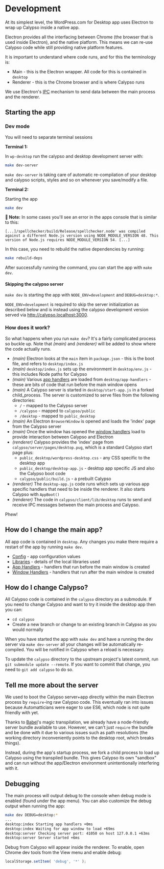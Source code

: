 # Development

At its simplest level, the WordPress.com for Desktop app uses Electron to wrap up Calypso inside a native app.

Electron provides all the interfacing between Chrome (the browser that is used inside Electron), and the native platform. This means we can re-use Calypso code while still providing native platform features.

It is important to understand where code runs, and for this the terminology is:

- Main - this is the Electron wrapper. All code for this is contained in `desktop`
- Renderer - this is the Chrome browser and is where Calypso runs

We use Electron's [IPC](https://github.com/atom/electron/blob/master/docs/api/ipc-main.md) mechanism to send data between the main process and the renderer.

## Starting the app

### Dev mode

You will need to separate terminal sessions

**Terminal 1:**

In `wp-desktop` run the calypso and desktop development server with:

```bash
make dev-server
```

`make dev-server` is taking care of automatic re-compilation of your desktop and calypso scripts, styles and so on whenever you save/modify a file.

**Terminal 2:**

Starting the app

```bash
make dev
```

**🚨 Note:** 
In some cases you'll see an error in the apps console that is similar to this:
```console
[...]/spellchecker/build/Release/spellchecker.node' was compiled against a different Node.js version using NODE_MODULE_VERSION 48. This version of Node.js requires NODE_MODULE_VERSION 54. [...]
```
In this case, you need to rebuild the native dependencies by running:
```bash
make rebuild-deps
```
After successfully running the command, you can start the app with `make dev`.

#### Skipping the calypso server


`make dev` is starting the app with `NODE_ENV=development` and `DEBUG=desktop:*`.

`NODE_ENV=development` is required to skip the server initialization as described below and is instead using the calypso development version served via http://calypso.localhost:3000.

### How does it work?

So what happens when you run `make dev`? It's a fairly complicated process so buckle up. Note that *(main)* and *(renderer)* will be added to show where the code actually runs.

- *(main)* Electron looks at the `main` item in `package.json` - this is the boot file, and refers to `desktop/index.js`
- *(main)* `desktop/index.js` sets up the environment in `desktop/env.js` - this includes Node paths for Calypso
- *(main)* Various [app handlers](../desktop/app-handlers/README.md) are loaded from `desktop/app-handlers` - these are bits of code that run before the main window opens
- *(main)* A Calypso server is started in `desktop/start-app.js` in a forked child_process. The server is customized to serve files from the following directories:
  - `/` - mapped to the Calypso server
  - `/calypso` - mapped to `calypso/public`
  - `/desktop` - mapped to `public_desktop`
- *(main)* An Electron `BrowserWindow` is opened and loads the 'index' page from the Calypso server
- *(main)* Once the window has opened the [window handlers](../desktop/window-handlers/README.md) load to provide interaction between Calypso and Electron
- *(renderer)* Calypso provides the 'index' page from `calypso/server/pages/desktop.pug`, which is a standard Calypso start page plus:
  - `public_desktop/wordpress-desktop.css` - any CSS specific to the desktop app
  - `public_desktop/desktop-app.js` - desktop app specific JS and also the Calypso boot code
  - `calypso/public/build.js` - a prebuilt Calypso
- *(renderer)* The `desktop-app.js` code runs which sets up various app specific handlers that need to be inside the renderer. It also starts Calypso with `AppBoot()`
- *(renderer)* The code in `calypso/client/lib/desktop` runs to send and receive IPC messages between the main process and Calypso.

Phew!

## How do I change the main app?

All app code is contained in `desktop`. Any changes you make there require a restart of the app by running `make dev`.

- [Config](../desktop-config/README.md) - app configuration values
- [Libraries](../desktop/lib/README.md) - details of the local libraries used
- [App Handlers](.,/desktop/app-handlers/README.md) - handlers that run before the main window is created
- [Window Handlers](../desktop/window-handlers/README.md) - handlers that run after the main window is created

## How do I change Calypso?

All Calypso code is contained in the `calypso` directory as a submodule. If you need to change Calypso and want to try it inside the desktop app then you can:

- `cd calypso`
- Create a new branch or change to an existing branch in Calypso as you would normally

When you have started the app with `make dev` and have a running the dev server via `make dev-server` all your changes will be automatically re-compiled. You will be notified in Calypso when a reload is necessary.

To update the `calypso` directory to the upstream project's latest commit, run `git submodule update --remote`. If you want to commit that change, you need to `git add calypso` to do so.

## Tell me more about the server

We used to boot the Calypso server+app directly within the main Electron process by `require`-ing raw Calypso code. This eventually ran into issues because Automatticians were eager to use ES6, which node is not quite friendly with yet.

Thanks to [Babel](https://babeljs.io/)'s magic transpilation, we already have a node-friendly server bundle available to use. However, we can't just `require` the bundle and be done with it due to various issues such as path resolutions (the working directory inconveniently points to the desktop root, which breaks things).

Instead, during the app's startup process, we fork a child process to load up Calypso using the transpiled bundle. This gives Calypso its own "sandbox" and can run without the app/Electron environment unintentionally interfering with it.

## Debugging

The main process will output debug to the console when debug mode is enabled (found under the app menu). You can also customize the debug output when running the app:

```bash
make dev DEBUG=desktop:*
...
desktop:index Starting app handlers +0ms
desktop:index Waiting for app window to load +69ms
desktop:server Checking server port: 41050 on host 127.0.0.1 +63ms
desktop:server Server started +6ms
```

Debug from Calypso will appear inside the renderer. To enable, open Chrome dev tools from the View menu and enable debug:

```js
localStorage.setItem( 'debug', '*' );
```
